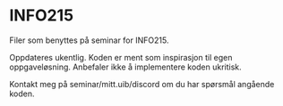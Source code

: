 # INFO215

Filer som benyttes på seminar for INFO215.

Oppdateres ukentlig. Koden er ment som inspirasjon til egen oppgaveløsning.
Anbefaler ikke å implementere koden ukritisk.

Kontakt meg på seminar/mitt.uib/discord om du har spørsmål angående koden.